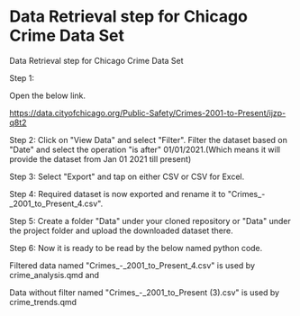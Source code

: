 Data Retrieval step for Chicago Crime Data Set
=================================================

Data Retrieval step for Chicago Crime Data Set

Step 1:

Open the below link.

https://data.cityofchicago.org/Public-Safety/Crimes-2001-to-Present/ijzp-q8t2

Step 2:
Click on "View Data" and select "Filter". Filter the dataset based on "Date" and select the operation "is after" 01/01/2021.(Which means it will provide the dataset from Jan 01 2021 till present)

Step 3:
Select "Export" and tap on either CSV or CSV for Excel.

Step 4:
Required dataset is now exported and rename it to "Crimes_-_2001_to_Present_4.csv".

Step 5:
Create a folder "Data" under your cloned repository or "Data" under the project folder and upload the downloaded dataset there.

Step 6:
Now it is ready to be read by the below named python code.

Filtered data named "Crimes_-_2001_to_Present_4.csv" is used by crime_analysis.qmd and

Data without filter named "Crimes_-_2001_to_Present (3).csv" is used by crime_trends.qmd
